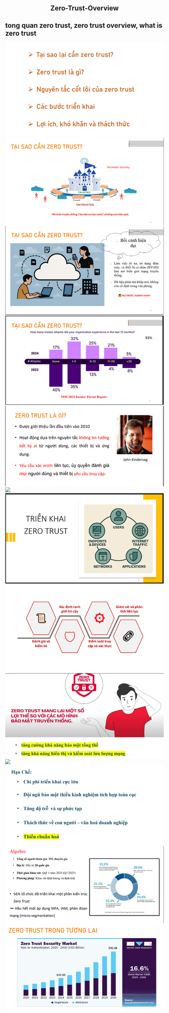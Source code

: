 <h2 align="center">Zero-Trust-Overview</h2>

tong quan zero trust, zero trust overview, what is zero trust  
---
![](image/overview.PNG)  
![](image/whyneedzerotrust.PNG) 
![](image/whyneedzerotrust2.PNG)  
![](image/whyneedzerotrust3.PNG)
![](image/whatiszerotrust.PNG)
![](coreprinciple.PNG)
![](image/implementation.png)
![](image/implementation2.png)
![](image/benefit.png)
![](image/ztnaoverrdvpn.png)
![](image/limitation.png)
![](image/currentstateofzerotrustimplementations.PNG)
![](image/feature.png)

